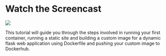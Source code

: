 
# Watch the Screencast
[![](https://images.rubyplus.com/rubyplus-screencast.png)](https://rubyplus.com/episodes/471-Docker-Basics)

This tutorial will guide you through the steps involved in running your first container, running a static site and building a custom image for a dynamic flask web application using Dockerfile and pushing your custom image to Dockerhub.



